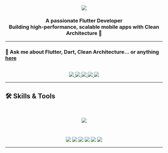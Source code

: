 <!-- 👋 Animated Greeting -->
<h1 align="center">
  <img src="https://readme-typing-svg.herokuapp.com/?font=Inter&size=45&center=true&vCenter=true&width=600&height=70&color=42A5F5&duration=4000&lines=Hi+There!+👋;+I'm+Jamal+Sorani!;+Flutter+Developer+💙;" />
</h1>

<h3 align="center">
  A passionate Flutter Developer <br/>
  Building high-performance, scalable mobile apps with Clean Architecture 🚀
</h3>

---

### 💬 Ask me about **Flutter, Dart, Clean Architecture... or anything [here](https://github.com/JamalSorani/JamalSorani/issues)**

<br>

<div align="center">
    <a href="https://linkedin.com/in/jamal-sorani-5b5093388" target="_blank">
    <img src="https://img.shields.io/badge/LinkedIn-0077B5?style=for-the-badge&logo=linkedin&logoColor=white" />
  </a>
  <a href="mailto:gamalsalmsorani18@gmail.com">
    <img src="https://img.shields.io/badge/Gmail-333333?style=for-the-badge&logo=gmail&logoColor=red" />
  </a>
  <a href="https://pub.dev/packages/flutter_easy_swagger_generator" target="_blank">
    <img src="https://img.shields.io/badge/Pub.dev-0175C2?style=for-the-badge&logo=dart&logoColor=white" />
  </a>
  <a href="https://wa.me/963991345020" target="_blank">
    <img src="https://img.shields.io/badge/WhatsApp-25D366?style=for-the-badge&logo=whatsapp&logoColor=white" />
  </a>
  <a href="https://t.me/JamalSorani" target="_blank">
    <img src="https://img.shields.io/badge/Telegram-26A5E4?style=for-the-badge&logo=telegram&logoColor=white" />
  </a>
</div>
<hr>

## 🛠️ Skills & Tools

<br>

<p align="center">
  <!-- Programming Languages -->
  <img src="https://skillicons.dev/icons?i=java,kotlin,git,firebase,android,ios" />
</p>

<br>  <!-- Empty line -->

<p align="center">
  <!-- Concepts / Practices -->
  <img src="https://img.shields.io/badge/Clean%20Architecture-42A5F5?style=for-the-badge&logo=architecture&logoColor=white" />
  <img src="https://img.shields.io/badge/Problem%20Solving-FF9800?style=for-the-badge&logo=brain&logoColor=white" />
  <img src="https://img.shields.io/badge/CI/CD-00BCD4?style=for-the-badge&logo=gitlab&logoColor=white" />
  <img src="https://img.shields.io/badge/Performance%20Improvement-8BC34A?style=for-the-badge&logo=speedtest&logoColor=white" />
  <img src="https://img.shields.io/badge/Testing-E91E63?style=for-the-badge&logo=jest&logoColor=white" />
  <img src="https://img.shields.io/badge/High%20Research%20Skill-9C27B0?style=for-the-badge&logo=google&logoColor=white" />
</p>

<hr>


